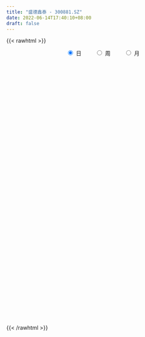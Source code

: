 ```yaml
---
title: "盛德鑫泰 - 300881.SZ"
date: 2022-06-14T17:40:10+08:00
draft: false
---
```

{{< rawhtml >}}
    <div style="text-align: center">
        <label style="padding: 1rem;"><input style="margin-right: .5rem" type="radio" name="period" value="D" checked onclick="period_change(this)">日</label>
        <label style="padding: 1rem;"><input style="margin-right: .5rem" type="radio" name="period" value="W" onclick="period_change(this)">周</label>
        <label style="padding: 1rem;"><input style="margin-right: .5rem" type="radio" name="period" value="M" onclick="period_change(this)">月</label>
    </div>
    <div id="chart" style="height: 700px;"></div> 
    <script type="text/javascript">
        const D_v = [183459.56,133096.41,106943.69,97411.88,115498.33,85787.49,69026.82,60356.19,66077.04,68527.99,84594.08,102949.31,173974.7,141675.83,115065.7,79805.15,62790.23,87959.37,75401.09,59079.61,36997.6,38842.06,52681.86,69478.04,61838.26,84923.35,63080.54,45906.64,35133.87,72165.59,122716.57,109537.2,88916.91,107727.87,76338.31,64384.08,55459.93,49648.51,40727.27,35324.47,34009.37,76171.09,47866.12,44466.17,49767.18,38852.76,42556.01,22459.6,46648.8,39193.55,27491.55,25405.5,21601.06,37850.22,34809.07,37225.3,18696.75,48667.2,26573.89,19067.3,22034.0,19276.0,15183.75,10962.0,20067.17,17413.12,126953.56,89958.3,62262.96,47400.67,52999.32,51194.07,37090.98,33296.37,42504.41,26231.34,25945.98,32380.3,26600.32,20083.32,20736.92,21111.37,26102.72,25650.58,31663.68,45332.68,36478.99,35293.75,24358.53,27278.82,30753.61,44751.41,31254.9,30036.54,41979.24,30599.55,19690.18,18751.0,25635.89,26471.65,19126.77,21857.0,29146.54,31425.86,20425.24,23805.48,22587.0,20332.0,13282.0,14611.0,19881.08,15084.0,23952.18,27911.14,53141.19,40249.26,29738.84,36920.56,32844.04,59978.29,106129.41,80592.72,50213.88,56031.27,39094.66,45753.58,59898.98,86963.94,57770.35,48849.21,60071.3,109966.11,81691.83,162269.13,105213.1,93095.15,67626.56,56825.43,60426.55,41476.54,70540.75,47169.89,39499.73,96292.19,156854.62,97250.22,101921.29,77820.9,62102.69,45600.95,57690.02,48558.29,54357.34,59674.96,76689.04,76168.47,62943.3,68033.24,47720.17,34073.89,30603.05,56785.11,53702.08,46525.42,42369.88,39375.08,33239.4,21358.03,24928.36,34140.74,29299.15,24400.58,24046.37,23606.82,19805.26,30126.0,24139.54,60371.35,39256.24,39011.35,28661.31,41489.02,29791.63,18819.98,25418.5,42028.57,30528.39,39425.96,42203.43,23115.6,15468.08,15050.53,27065.76,22480.06,23480.05,16537.92,33618.14,29879.25,19137.24,15458.51,20050.61,15641.08,9862.36,12572.81,19641.46,18027.81,26114.6,26109.85,22308.17,19818.73,39631.54,30504.45,19914.45,18006.0,14357.94,30536.85,39575.91,24581.61,29964.99,25764.71,13947.7,29925.65,18114.84,13593.0,11273.0,13069.47,12187.73,11450.33,9316.74,21000.64,23193.45,29299.07,21869.35,23704.93,19635.59,16782.16,22368.22,24713.86,34431.91,21306.91,31332.2,22330.73,19456.65,22807.18,92861.39,76868.03,61887.39,50835.8,58903.26,52120.68,75772.09,51794.35,36744.97,37594.65,21886.64,57695.49,36163.53,26650.57,28203.25,35774.23,21117.24,10588.0,12705.0,7378.4,7531.91,6618.0,8392.0,6168.51,8705.52,6552.96,8710.55,7668.91,8977.64,9678.67,14715.64,8034.45,6894.81,12416.73,7756.55,6892.02,6820.57,10143.1,8454.32,5715.07,7259.56,9412.77,10119.95,8818.12,21582.08,15996.53,13385.02,18245.54,12273.45,16312.31,17514.19,12070.96,27952.9,19738.58,12070.15,16531.44,13081.39,11363.0,16492.61,47700.36,29488.51,25378.4,22377.77,18435.27,12620.26,10295.39,8413.36,13258.09,11923.36,53803.12,70384.91,62547.58,34860.45,25707.48,22645.95,21857.27,20565.6,20976.36,15639.48,13203.73,13776.12,17460.22,14680.0,18987.0,28446.7,16192.91,16245.8,16224.99,13886.15,18571.88,19719.82,16511.65,18287.58,36995.8,16700.0,7213.0,11687.02,6458.43,9151.0,7797.35,9114.0,15942.82,11744.0,6409.46,7054.43,4638.0,4887.26,5567.06,6515.06,7596.54,5902.0,6544.54,5419.0,11797.64,9810.2,7446.39,5777.0,9863.08,20837.54,16535.27,19136.42,104547.22,73203.9,51464.2,34534.72,32941.06,24372.21,20928.88,21734.01,17811.46,15911.9,11746.82,11542.0,14467.8,12855.57,13831.96,10121.82,6978.0,8372.39,13764.91,51008.48,68527.26,61548.48,42381.16,29570.94,39381.91,38046.26,74470.51,47487.16,57763.78,39416.05,30460.0,33537.86,28816.98,34664.1,25573.22,19428.0,16762.04,14853.28,11112.44,9689.97,14242.69,27912.92,18349.82,13844.0,13646.44,10585.44,9377.48,8826.23,27823.82,34225.2,27371.93,10974.89,14801.73,10847.54,10795.07,9640.93,11063.76,21044.76,16415.26,38979.85,58822.24,42337.94,34347.05,25933.4,20805.71]
const D_histogram = [0.0,-1.5794871795,-2.8117408138,-3.7445008884,-4.0823921048,-4.3822597859,-4.5706843021,-4.5636642176,-4.1784117287,-3.5348537908,-2.7927271471,-1.6390900568,-0.1923684998,0.4430390995,0.9753156395,1.0031164705,1.1187729012,1.2585465266,1.1001067927,0.7918216645,0.628610617,0.5640904313,0.7473192163,1.148552299,1.332837846,1.5937228738,1.6268489928,1.5621917507,1.4041658488,1.4881776642,1.8967021242,1.9576669548,2.0005377542,2.274149466,2.1042433021,1.9680606315,1.4906314684,1.0066551916,0.792455195,0.6048822565,0.453940056,0.568960667,0.463640169,0.3784790471,0.1040622107,-0.0610390622,-0.4021855811,-0.5885375407,-0.4427569958,-0.3998454121,-0.3365944219,-0.3639755491,-0.3591061712,-0.2345422076,-0.2221934416,-0.3537102198,-0.3839037582,-0.2951634023,-0.2902955111,-0.2208044718,-0.1286265349,-0.0784601518,-0.0736693673,-0.055920881,0.0176477163,0.0323235616,0.5382919999,0.6403171836,0.5857354353,0.5251428344,0.2649274472,0.1185439923,-0.0499202448,-0.1403163734,-0.353497329,-0.4989157048,-0.5662981882,-0.5244249092,-0.492929581,-0.4467684964,-0.379415055,-0.2606013652,-0.0921934763,0.0035926845,-0.0526385899,-0.031966928,-0.1702358332,-0.3813440212,-0.462797441,-0.5718946502,-0.522817299,-0.261746689,-0.0659632155,0.1011227783,0.2871810625,0.327303981,0.292253437,0.2067896893,0.1894632532,0.2561637242,0.2342422577,0.2799194661,0.3796118092,0.3207209645,0.2024418391,0.1828663053,0.098768512,-0.0407324507,-0.0945960733,-0.1096135923,-0.0079867922,0.1097488583,0.2209483608,0.322994638,0.4438507249,0.4746991923,0.3966557866,0.4392575718,0.3583227844,0.4452526578,0.6854318576,0.6571529636,0.5384519288,0.4369943885,0.2728097599,0.2457726809,0.2385456448,0.3329150485,0.3831490895,0.3256321179,0.3643105418,0.7858945371,1.5071861238,1.4580223145,1.1823912947,0.9048426436,0.733667617,0.5241475299,0.2595389479,0.0106958869,-0.1220714755,-0.3356672414,-0.4475637279,-0.0644437248,0.1367554083,0.0918176189,0.1602338987,-0.0539741846,-0.1978482274,-0.3566537521,-0.3759196225,-0.4117953172,-0.3678323006,-0.3391118401,-0.2466492979,-0.1178811527,-0.2204514586,-0.6184941417,-0.9126996235,-1.1134699916,-1.2368709132,-1.0835956185,-0.9596668232,-0.748674741,-0.6456296428,-0.5286582271,-0.5093550668,-0.4573074913,-0.3845079444,-0.252501764,-0.21162223,-0.226967049,-0.1849712393,-0.1809292973,-0.1564414272,-0.0575242678,0.0421461318,0.1912127154,0.3215082596,0.4292845068,0.4186768339,0.4560001505,0.3933726653,0.3323875481,0.316352679,0.3509474795,0.3227651433,0.3217092253,0.1410575053,-0.0192065531,-0.0969819805,-0.1219478574,-0.0771273195,-0.0424320946,0.0090835996,-0.0062458697,0.0630660368,0.0852876607,0.0523840134,0.0599246973,0.0099584424,-0.0581391919,-0.0675285516,-0.0650016509,-0.0224431727,-0.0495091231,0.0191635204,0.0484731533,0.090392649,0.0612310535,0.1299433852,0.1265531596,0.0880705551,0.0313238483,0.0145343434,0.0549069007,0.0599429141,0.0405155182,-0.0813873715,-0.2590295364,-0.3219446388,-0.2170217147,-0.138265738,-0.1135474418,-0.0554509929,-0.046999616,-0.03809189,0.0090123265,0.0462968861,0.1142954118,0.1836798729,0.2837004817,0.3357684206,0.2904681197,0.2943420019,0.257963939,0.26085527,0.2920810226,0.3572707468,0.3661264719,0.356881552,0.2683160036,0.1761846861,0.1341097768,0.2886824467,0.2941821376,0.1880562005,0.1696243777,0.1792955498,0.1948165021,0.2823075767,0.1984417996,0.1540685282,-0.0141863254,-0.1618904945,-0.1564994508,-0.192923361,-0.2704377306,-0.2701096114,-0.4373729515,-0.617589503,-0.6750928077,-0.7602569404,-0.737222089,-0.6478119872,-0.5448985839,-0.4836232473,-0.3905671195,-0.288599325,-0.2214713063,-0.12941659,-0.049881532,-0.0039472279,0.0012970496,-0.051149095,-0.089025338,-0.0830339984,-0.1358259786,-0.2204706573,-0.2461117891,-0.2277601387,-0.2333317081,-0.1630911012,-0.1028883162,-0.0646620025,0.0198365099,0.1090793012,0.1657363675,0.2866899051,0.3420318377,0.3997940833,0.3938691731,0.3927498147,0.3855097092,0.3994611872,0.3784664322,0.3900510479,0.38865066,0.3508575253,0.3246208103,0.2679723325,0.2182337303,0.2196084497,0.2773363007,0.24483517,0.13714252,0.0974205153,0.0230275431,-0.0296822501,-0.0793723699,-0.1135350702,-0.1186850809,-0.1153208467,0.0045091671,0.1655186452,0.287361436,0.2895447748,0.2293552113,0.1575928994,0.0226292984,-0.0785538375,-0.1556335116,-0.1883213498,-0.1942333555,-0.1730375243,-0.1151461068,-0.1187135387,-0.0824870542,-0.0874854017,-0.0565962995,-0.0200201417,0.019525153,0.0154179022,-0.0720292941,-0.046143545,-0.0985316848,-0.0968158029,-0.1701860602,-0.2755357734,-0.3252177286,-0.4075001712,-0.4028655488,-0.424764346,-0.3973600178,-0.3051228236,-0.1687313149,-0.0771622263,-0.0234167102,-0.0203930461,-0.0071532236,0.0022394897,0.0412704323,0.0673817872,0.1094000834,0.1474493492,0.1455805162,0.1580249038,0.0986559349,0.0935277803,0.0809708935,0.0878440606,0.1299476274,0.1699316051,0.1582404829,0.1648285695,0.4048763207,0.3744179366,0.3200209491,0.2125367679,0.0182163956,-0.1929445473,-0.2844508138,-0.2961527932,-0.2527175024,-0.191102257,-0.1406700563,-0.1123338279,-0.0907800309,-0.0558931878,-0.0602996015,-0.0947094307,-0.0852783568,-0.0710048624,-0.0995931796,0.0489811842,0.1826348544,0.2956848551,0.3075340719,0.2884538717,0.3147863236,0.3202596225,0.3397217246,0.2710688883,0.3135416095,0.2472259867,0.1035114778,0.0628105953,-0.1595836047,-0.4429943564,-0.5688167552,-0.6919963528,-0.6708297454,-0.5868501371,-0.5240012539,-0.4241665529,-0.307969303,-0.1843529454,-0.0946934395,-0.0122945818,0.0427548573,0.0757644512,0.10582033,0.1271026995,0.1765803686,0.2700902672,0.2101826048,0.1824979952,0.1715782575,0.1707096091,0.1592046505,0.1419114846,0.1419951264,0.1807219664,0.2214441118,0.3060879791,0.3652630751,0.3011556586,0.2913630546,0.2861070666,0.2424746685]
const D_fast = [0.0,-1.9743589744,-3.9095478121,-5.7784331088,-7.1369223514,-8.532354979,-9.8634505708,-10.9973465407,-11.6566969839,-11.8968524937,-11.8529076367,-11.1090430607,-9.7104136286,-8.9642462544,-8.1881408045,-7.909560856,-7.5142111999,-7.0598009429,-6.9432139786,-7.0535436906,-7.0596020839,-6.9830996617,-6.6130410727,-5.9246699153,-5.4071749068,-4.7478591605,-4.3080207934,-3.9821300978,-3.7891145375,-3.333058306,-2.4503583149,-1.8999767457,-1.3569715077,-0.5148224294,-0.1586677678,0.1971647195,0.0923934235,-0.1399190554,-0.1560052533,-0.1923576277,-0.2298148141,0.0274459636,0.0380355078,0.0474941478,-0.200907136,-0.3812681744,-0.8229610886,-1.1564474335,-1.1213561374,-1.1784059068,-1.199303522,-1.3176785366,-1.4025857014,-1.3366572898,-1.3798568842,-1.5998012173,-1.7259706952,-1.7110211899,-1.7787271765,-1.7644372551,-1.704415952,-1.6738646068,-1.6874911642,-1.6837228981,-1.6057423718,-1.5829856361,-0.9424441977,-0.6803397181,-0.5884876077,-0.5177945,-0.7117780253,-0.8285254822,-1.0094697805,-1.1349450025,-1.4365002903,-1.7066475923,-1.9156046227,-2.0048375711,-2.0965746381,-2.1621056776,-2.189606,-2.1359426514,-1.9905831316,-1.8938987997,-1.9632897215,-1.9506097916,-2.1314376552,-2.4378818485,-2.6350346285,-2.8871055002,-2.9687324738,-2.773098536,-2.5938058664,-2.401439178,-2.1435856282,-2.0216367144,-1.9836238992,-2.0173902246,-1.9873508474,-1.8566094453,-1.8199703474,-1.7043132725,-1.509717977,-1.4884285806,-1.5560972463,-1.5299562037,-1.589361869,-1.7390459444,-1.8165585853,-1.8589795024,-1.7593494004,-1.6141765352,-1.4477399425,-1.2649450059,-1.0331262377,-0.8836029723,-0.8624824313,-0.7100662532,-0.7014203444,-0.5031773065,-0.0916401423,0.0443692045,0.0602811519,0.0680722087,-0.0279099799,0.0064961114,0.0589054865,0.2365036523,0.3825249657,0.4064160236,0.5361720829,1.1542297125,2.2523178301,2.5676595994,2.5876264033,2.5362884131,2.5485302907,2.4700470862,2.2703232411,2.0241541518,1.8608689206,1.5633563443,1.3395689259,1.7065779978,1.9419659829,1.9199825983,2.0284573527,1.8007557233,1.6074196236,1.3594506609,1.2462048849,1.1073803609,1.0593853023,1.0033278028,1.0341280206,1.1334258775,0.975742707,0.4230764885,-0.0993038991,-0.5784417652,-1.0110604151,-1.128684025,-1.2446719356,-1.2208485386,-1.2792108511,-1.2944039922,-1.4024395986,-1.4647188959,-1.4880463351,-1.4191655957,-1.4311916192,-1.5032782004,-1.5075252005,-1.5487155829,-1.5633380696,-1.4788019772,-1.3685950446,-1.1717252822,-0.961052673,-0.7459552992,-0.6518937636,-0.5005704094,-0.4648547283,-0.4427429585,-0.3796896578,-0.2573579874,-0.2048490378,-0.1254776495,-0.2708649931,-0.4359306898,-0.5379516123,-0.5934044535,-0.5678657456,-0.5437785443,-0.4899919501,-0.5068828869,-0.4218044712,-0.3782609321,-0.398068576,-0.3755467178,-0.4230233621,-0.5056557943,-0.531927292,-0.545650804,-0.508703119,-0.5481463502,-0.4746828265,-0.4332549054,-0.3687372474,-0.3825910796,-0.2813929016,-0.2531448373,-0.269609803,-0.3185255477,-0.3316814667,-0.2775821843,-0.2575604424,-0.2668589587,-0.4091086912,-0.6515082402,-0.7949095024,-0.7442420069,-0.7000524648,-0.703721029,-0.6594873283,-0.6627858554,-0.6634011019,-0.6140438038,-0.5651850226,-0.468612644,-0.3533082146,-0.1823624855,-0.0463524414,-0.0190357124,0.0584236703,0.0865365921,0.1546417406,0.2588877488,0.4133951598,0.5137825028,0.5937579709,0.5722714235,0.5241862775,0.5156388124,0.742382094,0.8214273192,0.7623154323,0.7862897039,0.8407847634,0.9050098412,1.06307781,1.0288224828,1.0229663435,0.8511649085,0.6629881158,0.6292542968,0.5445995463,0.3994757441,0.3322764604,0.0556698825,-0.2789440448,-0.5052205514,-0.7804489192,-0.9417195901,-1.014262485,-1.0475737277,-1.1072042029,-1.111789855,-1.0819718918,-1.0702116996,-1.0105111308,-0.9434464558,-0.8984989587,-0.8929304188,-0.9581638371,-1.0182964146,-1.0330635746,-1.1198120495,-1.2595743925,-1.3467434716,-1.3853318559,-1.4492363523,-1.4197685206,-1.3852878147,-1.3632270017,-1.2737693618,-1.1572567452,-1.059165587,-0.8665395731,-0.7256896811,-0.5679789147,-0.4754365316,-0.3783684363,-0.2892311145,-0.1754143397,-0.1017924866,0.007304891,0.1030671681,0.1529884147,0.2079069023,0.2182515077,0.223071338,0.2793481698,0.406410096,0.4351177579,0.3617107379,0.3463438619,0.2777077755,0.2175774198,0.1480442075,0.0854977397,0.0506764588,0.0252104813,0.1461677869,0.3485569262,0.5422400761,0.6168096086,0.6139588479,0.5815947608,0.4522884844,0.3314668892,0.2154788372,0.1357106616,0.081240317,0.0591767671,0.0882816579,0.0550358413,0.0706405623,0.0437708643,0.0605108917,0.0920820141,0.136508597,0.1362558218,0.030801302,0.0451511647,-0.0318698962,-0.0543579651,-0.1702747374,-0.3445083939,-0.4754947813,-0.6596522667,-0.7557340315,-0.8838239152,-0.9557595915,-0.9398031032,-0.8455944231,-0.7733158912,-0.7254245526,-0.72749915,-0.7160476334,-0.7060950477,-0.656746497,-0.6137896953,-0.5444213783,-0.4695097752,-0.4349834791,-0.3830328655,-0.4177378507,-0.3994840602,-0.3917982237,-0.3629640415,-0.2883735678,-0.2059066888,-0.1780376902,-0.1302424613,0.2110243701,0.2741704702,0.2997787199,0.2454287307,0.0556624573,-0.2037346224,-0.3663535924,-0.4520937701,-0.4718378549,-0.4579981738,-0.4427334871,-0.4424807157,-0.4436219265,-0.4227083802,-0.4421896943,-0.5002768812,-0.5121653966,-0.5156431177,-0.5691297298,-0.40831007,-0.2289976862,-0.0420264717,0.046706263,0.0997395308,0.2047685636,0.2903067681,0.3946993013,0.3938136872,0.5146718107,0.5101626845,0.3923260451,0.3673278115,0.1050377103,-0.2891216306,-0.5571482181,-0.8533269038,-0.9998677328,-1.0626006588,-1.1307520891,-1.1369590263,-1.0977541022,-1.020225981,-0.954239835,-0.8749146227,-0.8091764693,-0.7572257625,-0.7007148012,-0.6476567569,-0.5540339956,-0.3930015302,-0.4003635414,-0.3824236522,-0.3504488256,-0.3086400717,-0.2803438677,-0.2621591623,-0.2265767389,-0.1426694073,-0.0465862341,0.114579628,0.2650704929,0.276251991,0.3393001507,0.4055709293,0.4225571983]
const D_slow = [0.0,-0.3948717949,-1.0978069983,-2.0339322204,-3.0545302466,-4.1500951931,-5.2927662686,-6.433682323,-7.4782852552,-8.3619987029,-9.0601804897,-9.4699530039,-9.5180451288,-9.4072853539,-9.1634564441,-8.9126773264,-8.6329841011,-8.3183474695,-8.0433207713,-7.8453653552,-7.6882127009,-7.5471900931,-7.360360289,-7.0732222143,-6.7400127528,-6.3415820343,-5.9348697861,-5.5443218485,-5.1932803863,-4.8212359702,-4.3470604392,-3.8576437005,-3.3575092619,-2.7889718954,-2.2629110699,-1.770895912,-1.3982380449,-1.146574247,-0.9484604483,-0.7972398841,-0.6837548701,-0.5415147034,-0.4256046612,-0.3309848994,-0.3049693467,-0.3202291122,-0.4207755075,-0.5679098927,-0.6785991417,-0.7785604947,-0.8627091002,-0.9537029874,-1.0434795302,-1.1021150821,-1.1576634425,-1.2460909975,-1.342066937,-1.4158577876,-1.4884316654,-1.5436327833,-1.5757894171,-1.595404455,-1.6138217968,-1.6278020171,-1.623390088,-1.6153091976,-1.4807361977,-1.3206569018,-1.1742230429,-1.0429373343,-0.9767054725,-0.9470694745,-0.9595495357,-0.994628629,-1.0830029613,-1.2077318875,-1.3493064345,-1.4804126618,-1.6036450571,-1.7153371812,-1.8101909449,-1.8753412862,-1.8983896553,-1.8974914842,-1.9106511316,-1.9186428636,-1.9612018219,-2.0565378272,-2.1722371875,-2.31521085,-2.4459151748,-2.511351847,-2.5278426509,-2.5025619563,-2.4307666907,-2.3489406954,-2.2758773362,-2.2241799139,-2.1768141006,-2.1127731695,-2.0542126051,-1.9842327386,-1.8893297863,-1.8091495451,-1.7585390853,-1.712822509,-1.688130381,-1.6983134937,-1.721962512,-1.7493659101,-1.7513626081,-1.7239253935,-1.6686883033,-1.5879396438,-1.4769769626,-1.3583021646,-1.2591382179,-1.149323825,-1.0597431288,-0.9484299644,-0.777072,-0.6127837591,-0.4781707769,-0.3689221798,-0.3007197398,-0.2392765696,-0.1796401583,-0.0964113962,-0.0006241238,0.0807839057,0.1718615411,0.3683351754,0.7451317063,1.1096372849,1.4052351086,1.6314457695,1.8148626737,1.9458995562,2.0107842932,2.0134582649,1.9829403961,1.8990235857,1.7871326537,1.7710217225,1.8052105746,1.8281649794,1.868223454,1.8547299079,1.805267851,1.716104413,1.6221245074,1.5191756781,1.4272176029,1.3424396429,1.2807773184,1.2513070303,1.1961941656,1.0415706302,0.8133957243,0.5350282264,0.2258104981,-0.0450884065,-0.2850051123,-0.4721737976,-0.6335812083,-0.7657457651,-0.8930845318,-1.0074114046,-1.1035383907,-1.1666638317,-1.2195693892,-1.2763111515,-1.3225539613,-1.3677862856,-1.4068966424,-1.4212777094,-1.4107411764,-1.3629379976,-1.2825609327,-1.175239806,-1.0705705975,-0.9565705599,-0.8582273935,-0.7751305065,-0.6960423368,-0.6083054669,-0.5276141811,-0.4471868747,-0.4119224984,-0.4167241367,-0.4409696318,-0.4714565962,-0.490738426,-0.5013464497,-0.4990755498,-0.5006370172,-0.484870508,-0.4635485928,-0.4504525895,-0.4354714151,-0.4329818045,-0.4475166025,-0.4643987404,-0.4806491531,-0.4862599463,-0.4986372271,-0.493846347,-0.4817280587,-0.4591298964,-0.443822133,-0.4113362867,-0.3796979969,-0.3576803581,-0.349849396,-0.3462158101,-0.332489085,-0.3175033565,-0.3073744769,-0.3277213198,-0.3924787039,-0.4729648636,-0.5272202922,-0.5617867267,-0.5901735872,-0.6040363354,-0.6157862394,-0.6253092119,-0.6230561303,-0.6114819087,-0.5829080558,-0.5369880876,-0.4660629671,-0.382120862,-0.3095038321,-0.2359183316,-0.1714273469,-0.1062135294,-0.0331932737,0.056124413,0.1476560309,0.2368764189,0.3039554198,0.3480015914,0.3815290356,0.4536996473,0.5272451817,0.5742592318,0.6166653262,0.6614892137,0.7101933392,0.7807702333,0.8303806832,0.8688978153,0.8653512339,0.8248786103,0.7857537476,0.7375229073,0.6699134747,0.6023860718,0.493042834,0.3386454582,0.1698722563,-0.0201919788,-0.204497501,-0.3664504978,-0.5026751438,-0.6235809556,-0.7212227355,-0.7933725668,-0.8487403933,-0.8810945408,-0.8935649238,-0.8945517308,-0.8942274684,-0.9070147422,-0.9292710767,-0.9500295762,-0.9839860709,-1.0391037352,-1.1006316825,-1.1575717172,-1.2159046442,-1.2566774195,-1.2823994985,-1.2985649992,-1.2936058717,-1.2663360464,-1.2249019545,-1.1532294782,-1.0677215188,-0.967772998,-0.8693057047,-0.771118251,-0.6747408237,-0.5748755269,-0.4802589189,-0.3827461569,-0.2855834919,-0.1978691106,-0.116713908,-0.0497208249,0.0048376077,0.0597397201,0.1290737953,0.1902825878,0.2245682178,0.2489233467,0.2546802324,0.2472596699,0.2274165774,0.1990328099,0.1693615397,0.140531328,0.1416586198,0.1830382811,0.2548786401,0.3272648338,0.3846036366,0.4240018614,0.429659186,0.4100207267,0.3711123488,0.3240320113,0.2754736725,0.2322142914,0.2034277647,0.17374938,0.1531276165,0.131256266,0.1171071912,0.1121021557,0.116983444,0.1208379196,0.102830596,0.0912947098,0.0666617886,0.0424578379,-0.0000886772,-0.0689726205,-0.1502770527,-0.2521520955,-0.3528684827,-0.4590595692,-0.5583995737,-0.6346802796,-0.6768631083,-0.6961536649,-0.7020078424,-0.7071061039,-0.7088944098,-0.7083345374,-0.6980169293,-0.6811714825,-0.6538214617,-0.6169591244,-0.5805639953,-0.5410577694,-0.5163937856,-0.4930118406,-0.4727691172,-0.450808102,-0.4183211952,-0.3758382939,-0.3362781732,-0.2950710308,-0.1938519506,-0.1002474665,-0.0202422292,0.0328919628,0.0374460617,-0.0107900751,-0.0819027786,-0.1559409769,-0.2191203525,-0.2668959167,-0.3020634308,-0.3301468878,-0.3528418955,-0.3668151925,-0.3818900928,-0.4055674505,-0.4268870397,-0.4446382553,-0.4695365502,-0.4572912542,-0.4116325406,-0.3377113268,-0.2608278088,-0.1887143409,-0.11001776,-0.0299528544,0.0549775768,0.1227447988,0.2011302012,0.2629366979,0.2888145673,0.3045172162,0.264621315,0.1538727259,0.0116685371,-0.1613305511,-0.3290379874,-0.4757505217,-0.6067508352,-0.7127924734,-0.7897847992,-0.8358730355,-0.8595463954,-0.8626200409,-0.8519313266,-0.8329902137,-0.8065351312,-0.7747594564,-0.7306143642,-0.6630917974,-0.6105461462,-0.5649216474,-0.522027083,-0.4793496808,-0.4395485182,-0.404070647,-0.3685718654,-0.3233913738,-0.2680303458,-0.1915083511,-0.1001925823,-0.0249036676,0.047937096,0.1194638627,0.1800825298]
const D_data = [['2020-09-01', 56.1, 78.0, 56.03, 94.96],['2020-09-02', 67.0, 53.25, 52.6, 72.5],['2020-09-03', 48.18, 48.1, 43.33, 56.5],['2020-09-04', 44.6, 43.12, 42.94, 46.8],['2020-09-07', 43.68, 43.62, 41.71, 50.33],['2020-09-08', 41.28, 38.45, 38.44, 41.5],['2020-09-09', 37.38, 34.25, 34.25, 37.68],['2020-09-10', 35.2, 31.7, 31.28, 35.96],['2020-09-11', 30.99, 33.0, 30.3, 34.4],['2020-09-14', 32.58, 34.8, 32.2, 34.85],['2020-09-15', 34.4, 36.01, 33.6, 38.1],['2020-09-16', 36.07, 43.21, 34.5, 43.21],['2020-09-17', 47.07, 51.85, 44.0, 51.85],['2020-09-18', 51.0, 46.08, 45.7, 54.22],['2020-09-21', 43.39, 47.2, 42.51, 48.26],['2020-09-22', 44.0, 41.9, 41.01, 45.5],['2020-09-23', 41.89, 42.99, 41.89, 44.18],['2020-09-24', 42.01, 43.73, 41.34, 46.99],['2020-09-25', 43.08, 39.72, 38.21, 46.43],['2020-09-28', 38.52, 36.2, 36.05, 39.69],['2020-09-29', 36.96, 36.2, 35.92, 37.2],['2020-09-30', 36.51, 36.21, 35.81, 37.8],['2020-10-09', 37.07, 39.1, 36.61, 39.48],['2020-10-12', 39.23, 43.15, 39.23, 44.5],['2020-10-13', 42.78, 42.03, 41.01, 42.85],['2020-10-14', 41.81, 44.44, 41.75, 46.0],['2020-10-15', 43.6, 42.8, 41.08, 44.45],['2020-10-16', 42.51, 41.95, 40.92, 43.43],['2020-10-19', 41.9, 40.6, 40.08, 42.57],['2020-10-20', 40.06, 43.88, 40.01, 45.29],['2020-10-21', 44.99, 49.99, 43.7, 51.5],['2020-10-22', 47.0, 47.87, 46.78, 51.6],['2020-10-23', 48.41, 49.0, 46.1, 50.5],['2020-10-26', 48.2, 54.03, 48.2, 54.09],['2020-10-27', 52.7, 50.15, 49.1, 53.68],['2020-10-28', 49.69, 51.09, 47.51, 51.13],['2020-10-29', 49.3, 46.31, 46.18, 50.0],['2020-10-30', 45.88, 44.44, 44.13, 47.68],['2020-11-02', 44.24, 46.5, 44.24, 46.8],['2020-11-03', 46.51, 46.18, 45.7, 47.3],['2020-11-04', 46.72, 46.04, 45.15, 48.0],['2020-11-05', 46.6, 49.6, 46.6, 49.94],['2020-11-06', 49.0, 47.21, 46.35, 49.84],['2020-11-09', 47.61, 47.23, 45.08, 49.15],['2020-11-10', 47.56, 44.03, 43.74, 47.6],['2020-11-11', 43.54, 44.18, 43.04, 45.8],['2020-11-12', 43.5, 40.36, 40.18, 43.93],['2020-11-13', 40.02, 40.4, 39.5, 41.49],['2020-11-16', 40.71, 43.95, 40.18, 44.2],['2020-11-17', 43.67, 42.73, 41.84, 44.5],['2020-11-18', 42.7, 42.86, 42.1, 43.8],['2020-11-19', 42.36, 41.41, 41.12, 42.4],['2020-11-20', 41.41, 41.32, 40.62, 42.31],['2020-11-23', 41.91, 42.78, 41.79, 44.09],['2020-11-24', 41.9, 41.4, 40.91, 43.38],['2020-11-25', 41.07, 38.87, 38.86, 41.5],['2020-11-26', 38.87, 39.22, 38.5, 39.37],['2020-11-27', 38.91, 40.4, 38.9, 42.27],['2020-11-30', 40.02, 39.16, 39.1, 40.58],['2020-12-01', 39.1, 39.75, 38.66, 39.94],['2020-12-02', 39.83, 40.11, 39.8, 40.79],['2020-12-03', 39.34, 39.66, 39.34, 40.45],['2020-12-04', 40.18, 38.95, 38.86, 40.44],['2020-12-07', 38.95, 38.89, 38.8, 39.91],['2020-12-08', 38.85, 39.59, 37.77, 39.65],['2020-12-09', 39.21, 38.88, 38.64, 39.95],['2020-12-10', 38.88, 46.46, 38.7, 46.66],['2020-12-11', 44.19, 43.32, 42.38, 45.49],['2020-12-14', 43.0, 41.8, 40.72, 43.19],['2020-12-15', 41.28, 41.7, 40.25, 41.79],['2020-12-16', 41.31, 38.5, 38.36, 41.47],['2020-12-17', 37.45, 38.84, 36.0, 39.35],['2020-12-18', 38.25, 37.6, 37.6, 40.01],['2020-12-21', 37.61, 37.66, 37.36, 38.5],['2020-12-22', 36.99, 34.95, 34.95, 37.36],['2020-12-23', 34.61, 34.32, 33.97, 35.46],['2020-12-24', 34.01, 34.11, 33.84, 35.5],['2020-12-25', 33.86, 34.77, 33.31, 35.98],['2020-12-28', 34.5, 34.21, 33.42, 34.97],['2020-12-29', 33.71, 33.99, 33.6, 34.65],['2020-12-30', 33.6, 33.98, 33.51, 35.15],['2020-12-31', 33.75, 34.61, 33.53, 34.68],['2021-01-04', 34.6, 35.6, 34.52, 36.03],['2021-01-05', 35.45, 35.1, 35.01, 36.43],['2021-01-06', 34.96, 33.01, 32.89, 35.1],['2021-01-07', 32.9, 33.57, 31.76, 35.5],['2021-01-08', 32.34, 30.9, 30.0, 33.19],['2021-01-11', 30.88, 28.53, 28.16, 31.34],['2021-01-12', 28.31, 28.72, 28.29, 29.88],['2021-01-13', 28.76, 27.12, 27.02, 29.19],['2021-01-14', 26.78, 28.16, 26.6, 28.6],['2021-01-15', 28.18, 30.99, 28.15, 32.15],['2021-01-18', 31.0, 30.92, 30.37, 32.14],['2021-01-19', 31.7, 31.2, 30.33, 32.32],['2021-01-20', 31.08, 32.2, 31.08, 34.9],['2021-01-21', 31.49, 30.89, 30.73, 32.0],['2021-01-22', 31.07, 29.88, 29.82, 31.37],['2021-01-25', 29.36, 28.8, 28.61, 29.96],['2021-01-26', 28.9, 29.22, 28.76, 30.97],['2021-01-27', 28.93, 30.28, 28.81, 30.65],['2021-01-28', 29.69, 29.19, 29.0, 31.17],['2021-01-29', 29.2, 30.02, 29.2, 30.46],['2021-02-01', 30.26, 31.08, 29.49, 31.28],['2021-02-02', 30.75, 29.22, 29.01, 31.3],['2021-02-03', 29.08, 27.95, 27.72, 29.27],['2021-02-04', 28.04, 28.72, 27.15, 29.05],['2021-02-05', 28.47, 27.5, 27.34, 29.73],['2021-02-08', 27.3, 25.98, 25.76, 27.45],['2021-02-09', 25.98, 26.23, 25.91, 27.09],['2021-02-10', 26.78, 26.2, 26.19, 27.0],['2021-02-18', 26.97, 27.6, 26.62, 27.88],['2021-02-19', 27.45, 28.19, 27.3, 28.19],['2021-02-22', 28.4, 28.62, 28.12, 30.07],['2021-02-23', 29.2, 29.07, 27.71, 29.9],['2021-02-24', 29.58, 30.0, 29.58, 32.91],['2021-02-25', 29.4, 29.45, 29.25, 30.73],['2021-02-26', 28.8, 28.12, 28.06, 29.71],['2021-03-01', 28.54, 29.7, 28.02, 30.0],['2021-03-02', 29.9, 28.21, 27.98, 29.92],['2021-03-03', 28.29, 30.51, 28.29, 30.98],['2021-03-04', 30.06, 33.65, 29.85, 36.23],['2021-03-05', 31.5, 31.3, 30.7, 32.1],['2021-03-08', 31.2, 30.17, 30.11, 31.99],['2021-03-09', 29.73, 30.12, 28.03, 31.79],['2021-03-10', 29.53, 28.85, 28.39, 29.72],['2021-03-11', 28.87, 30.22, 28.01, 30.88],['2021-03-12', 31.5, 30.54, 30.54, 32.7],['2021-03-15', 30.25, 32.26, 30.25, 35.3],['2021-03-16', 31.17, 32.38, 31.17, 32.7],['2021-03-17', 31.66, 31.3, 30.2, 31.81],['2021-03-18', 32.0, 32.75, 31.14, 32.88],['2021-03-19', 32.49, 39.3, 31.9, 39.3],['2021-03-22', 44.0, 47.16, 43.96, 47.16],['2021-03-23', 48.02, 40.65, 40.01, 48.99],['2021-03-24', 38.3, 38.17, 37.29, 39.7],['2021-03-25', 39.59, 37.7, 37.4, 41.2],['2021-03-26', 36.15, 38.72, 36.12, 39.2],['2021-03-29', 38.0, 37.98, 37.2, 38.99],['2021-03-30', 37.67, 36.6, 35.0, 37.85],['2021-03-31', 36.33, 35.8, 35.55, 36.9],['2021-04-01', 35.98, 36.46, 34.18, 36.95],['2021-04-02', 35.8, 34.6, 34.55, 35.88],['2021-04-06', 34.62, 34.94, 34.62, 36.25],['2021-04-07', 34.77, 41.93, 34.43, 41.93],['2021-04-08', 42.17, 41.52, 40.8, 48.82],['2021-04-09', 42.21, 39.21, 38.5, 43.37],['2021-04-12', 38.99, 41.06, 38.0, 42.6],['2021-04-13', 39.97, 37.43, 36.6, 40.0],['2021-04-14', 36.02, 37.5, 35.9, 38.82],['2021-04-15', 36.6, 36.52, 35.5, 37.5],['2021-04-16', 36.8, 37.73, 36.3, 38.29],['2021-04-19', 37.52, 37.28, 37.0, 38.04],['2021-04-20', 36.81, 38.2, 36.81, 38.9],['2021-04-21', 37.56, 38.12, 37.5, 39.79],['2021-04-22', 37.86, 39.2, 37.8, 41.49],['2021-04-23', 38.5, 40.29, 37.1, 40.5],['2021-04-26', 40.35, 37.5, 37.49, 40.7],['2021-04-27', 35.87, 32.26, 32.0, 35.87],['2021-04-28', 32.23, 31.2, 30.61, 32.51],['2021-04-29', 31.02, 30.31, 30.28, 31.21],['2021-04-30', 30.14, 29.51, 28.96, 30.66],['2021-05-06', 29.96, 32.14, 29.96, 32.8],['2021-05-07', 32.94, 31.68, 31.5, 33.52],['2021-05-10', 33.0, 32.94, 32.01, 33.48],['2021-05-11', 32.3, 31.8, 31.0, 32.3],['2021-05-12', 31.72, 32.0, 31.3, 33.3],['2021-05-13', 31.98, 30.61, 30.52, 31.98],['2021-05-14', 30.92, 30.69, 30.32, 31.22],['2021-05-17', 30.49, 30.8, 29.8, 31.04],['2021-05-18', 30.5, 31.68, 30.5, 31.88],['2021-05-19', 31.2, 30.65, 30.5, 31.4],['2021-05-20', 29.99, 29.66, 29.38, 30.5],['2021-05-21', 29.67, 30.1, 29.67, 30.88],['2021-05-24', 29.46, 29.41, 29.21, 30.2],['2021-05-25', 29.69, 29.41, 28.81, 29.69],['2021-05-26', 29.21, 30.39, 29.21, 31.01],['2021-05-27', 30.4, 30.73, 30.21, 30.91],['2021-05-28', 31.9, 31.92, 31.88, 35.98],['2021-05-31', 31.32, 32.46, 31.19, 33.0],['2021-06-01', 32.05, 32.95, 31.51, 33.47],['2021-06-02', 32.88, 31.91, 31.85, 33.18],['2021-06-03', 31.73, 32.79, 31.73, 33.58],['2021-06-04', 32.4, 31.68, 31.52, 32.5],['2021-06-07', 31.37, 31.54, 31.37, 32.48],['2021-06-08', 31.55, 32.05, 31.17, 32.52],['2021-06-09', 32.1, 32.91, 31.68, 33.65],['2021-06-10', 32.26, 32.33, 32.21, 33.25],['2021-06-11', 32.34, 32.78, 32.13, 33.65],['2021-06-15', 32.89, 30.16, 29.88, 32.89],['2021-06-16', 29.99, 29.48, 29.41, 30.45],['2021-06-17', 29.3, 29.76, 29.29, 30.04],['2021-06-18', 29.53, 29.99, 29.38, 30.29],['2021-06-21', 30.55, 30.77, 30.55, 32.19],['2021-06-22', 30.45, 30.74, 30.45, 31.18],['2021-06-23', 30.56, 31.1, 30.15, 31.34],['2021-06-24', 31.08, 30.29, 30.26, 31.18],['2021-06-25', 30.24, 31.45, 30.11, 31.6],['2021-06-28', 32.4, 31.1, 31.01, 32.5],['2021-06-29', 30.24, 30.37, 30.23, 30.95],['2021-06-30', 30.42, 30.79, 30.42, 31.26],['2021-07-01', 31.0, 29.92, 29.88, 31.3],['2021-07-02', 29.78, 29.29, 29.02, 30.1],['2021-07-05', 29.41, 29.7, 29.37, 29.95],['2021-07-06', 29.86, 29.71, 29.22, 30.1],['2021-07-07', 29.26, 30.23, 29.26, 30.6],['2021-07-08', 30.07, 29.3, 29.28, 30.3],['2021-07-09', 29.38, 30.53, 29.11, 30.8],['2021-07-12', 30.98, 30.26, 30.18, 31.51],['2021-07-13', 30.12, 30.6, 29.82, 31.2],['2021-07-14', 30.75, 29.74, 29.69, 30.99],['2021-07-15', 29.55, 31.09, 29.21, 31.23],['2021-07-16', 30.55, 30.41, 30.25, 31.68],['2021-07-19', 30.25, 29.89, 29.85, 30.79],['2021-07-20', 29.48, 29.4, 29.07, 29.74],['2021-07-21', 29.32, 29.67, 29.32, 30.09],['2021-07-22', 29.79, 30.43, 29.6, 30.92],['2021-07-23', 30.32, 30.11, 30.11, 31.78],['2021-07-26', 30.44, 29.76, 29.66, 30.8],['2021-07-27', 29.56, 28.03, 27.9, 30.3],['2021-07-28', 27.28, 26.33, 25.66, 27.68],['2021-07-29', 26.28, 26.82, 26.28, 27.16],['2021-07-30', 26.77, 28.75, 26.59, 28.82],['2021-08-02', 28.02, 28.7, 27.94, 28.75],['2021-08-03', 28.51, 28.12, 28.12, 29.04],['2021-08-04', 28.02, 28.61, 28.02, 28.77],['2021-08-05', 28.47, 28.04, 27.71, 28.7],['2021-08-06', 27.87, 27.97, 27.69, 28.61],['2021-08-09', 27.5, 28.5, 27.4, 28.5],['2021-08-10', 28.5, 28.54, 28.32, 28.75],['2021-08-11', 28.53, 29.19, 28.4, 29.4],['2021-08-12', 29.0, 29.62, 28.82, 29.91],['2021-08-13', 29.29, 30.58, 29.01, 30.96],['2021-08-16', 30.2, 30.58, 29.77, 30.81],['2021-08-17', 30.5, 29.58, 29.45, 31.34],['2021-08-18', 29.89, 30.28, 29.89, 30.81],['2021-08-19', 30.14, 29.88, 29.52, 30.24],['2021-08-20', 29.9, 30.47, 29.4, 30.64],['2021-08-23', 30.4, 31.13, 30.36, 31.6],['2021-08-24', 31.0, 32.08, 31.0, 32.5],['2021-08-25', 32.1, 31.88, 31.06, 32.48],['2021-08-26', 31.3, 31.97, 31.3, 33.04],['2021-08-27', 31.3, 31.0, 30.5, 32.5],['2021-08-30', 30.71, 30.69, 30.2, 31.6],['2021-08-31', 30.69, 31.13, 29.6, 31.58],['2021-09-01', 30.45, 34.13, 30.45, 37.36],['2021-09-02', 32.33, 33.0, 31.76, 33.35],['2021-09-03', 33.88, 31.6, 30.9, 34.65],['2021-09-06', 31.01, 32.59, 31.01, 33.5],['2021-09-07', 32.34, 33.15, 32.1, 33.7],['2021-09-08', 32.89, 33.54, 32.0, 34.0],['2021-09-09', 33.8, 35.02, 33.0, 36.09],['2021-09-10', 34.15, 33.19, 33.12, 34.64],['2021-09-13', 32.9, 33.6, 32.66, 34.1],['2021-09-14', 33.31, 31.65, 31.5, 33.31],['2021-09-15', 31.33, 31.1, 30.8, 31.98],['2021-09-16', 32.2, 32.62, 32.2, 36.0],['2021-09-17', 31.99, 31.98, 31.3, 32.5],['2021-09-22', 31.29, 31.07, 30.48, 31.58],['2021-09-23', 31.21, 31.71, 30.7, 32.1],['2021-09-24', 31.2, 28.95, 28.95, 31.3],['2021-09-27', 28.72, 27.48, 27.0, 28.72],['2021-09-28', 27.12, 27.89, 27.12, 28.07],['2021-09-29', 27.85, 26.59, 26.5, 27.85],['2021-09-30', 26.9, 27.16, 26.88, 27.5],['2021-10-08', 27.27, 27.7, 27.27, 27.93],['2021-10-11', 27.79, 27.85, 27.6, 28.33],['2021-10-12', 27.8, 27.28, 26.9, 27.97],['2021-10-13', 27.1, 27.65, 27.07, 27.7],['2021-10-14', 27.54, 27.91, 27.34, 28.07],['2021-10-15', 27.99, 27.61, 27.53, 28.16],['2021-10-18', 27.6, 28.09, 27.5, 28.14],['2021-10-19', 28.09, 28.2, 27.66, 28.2],['2021-10-20', 28.45, 27.97, 27.92, 28.66],['2021-10-21', 27.56, 27.47, 27.47, 28.3],['2021-10-22', 27.67, 26.47, 26.43, 27.67],['2021-10-25', 26.41, 26.22, 26.01, 26.88],['2021-10-26', 26.32, 26.48, 26.11, 26.7],['2021-10-27', 26.16, 25.39, 25.18, 26.32],['2021-10-28', 25.27, 24.33, 24.25, 25.42],['2021-10-29', 24.34, 24.43, 24.34, 24.9],['2021-11-01', 24.45, 24.61, 24.06, 24.78],['2021-11-02', 24.37, 23.99, 23.8, 24.95],['2021-11-03', 24.0, 24.78, 24.0, 24.84],['2021-11-04', 24.78, 24.72, 24.52, 24.87],['2021-11-05', 24.72, 24.46, 24.35, 24.85],['2021-11-08', 24.4, 25.17, 24.28, 25.17],['2021-11-09', 24.86, 25.57, 24.86, 25.85],['2021-11-10', 25.57, 25.49, 24.82, 25.57],['2021-11-11', 25.72, 26.79, 25.57, 27.38],['2021-11-12', 26.4, 26.54, 26.04, 26.66],['2021-11-15', 26.4, 27.03, 26.3, 27.16],['2021-11-16', 27.59, 26.56, 26.55, 27.99],['2021-11-17', 26.6, 26.8, 26.6, 27.26],['2021-11-18', 27.1, 26.91, 26.85, 27.62],['2021-11-19', 27.2, 27.42, 26.58, 27.88],['2021-11-22', 27.27, 27.2, 26.94, 27.78],['2021-11-23', 27.3, 27.83, 27.23, 28.5],['2021-11-24', 27.68, 27.96, 27.29, 28.15],['2021-11-25', 27.68, 27.66, 27.56, 27.98],['2021-11-26', 27.59, 27.88, 27.5, 28.42],['2021-11-29', 27.23, 27.5, 26.81, 27.8],['2021-11-30', 28.28, 27.49, 27.38, 28.28],['2021-12-01', 27.48, 28.18, 27.36, 28.21],['2021-12-02', 27.99, 29.26, 27.8, 29.62],['2021-12-03', 28.81, 28.43, 28.0, 29.25],['2021-12-06', 28.53, 27.29, 27.29, 29.18],['2021-12-07', 27.66, 27.87, 27.34, 28.8],['2021-12-08', 27.63, 27.21, 26.97, 27.87],['2021-12-09', 27.05, 27.17, 26.9, 27.46],['2021-12-10', 27.15, 26.92, 26.72, 27.28],['2021-12-13', 27.12, 26.84, 26.8, 27.2],['2021-12-14', 26.84, 27.03, 26.31, 27.06],['2021-12-15', 27.03, 27.06, 26.92, 27.47],['2021-12-16', 27.08, 28.83, 27.08, 30.18],['2021-12-17', 28.51, 30.2, 28.51, 30.88],['2021-12-20', 30.19, 30.69, 29.81, 32.7],['2021-12-21', 30.91, 29.8, 29.58, 31.32],['2021-12-22', 30.66, 29.12, 29.02, 30.66],['2021-12-23', 29.5, 28.83, 28.42, 29.88],['2021-12-24', 28.67, 27.61, 27.43, 28.67],['2021-12-27', 27.43, 27.43, 27.03, 27.74],['2021-12-28', 27.39, 27.21, 26.86, 27.56],['2021-12-29', 27.44, 27.38, 26.8, 27.7],['2021-12-30', 27.67, 27.5, 27.2, 27.67],['2021-12-31', 27.48, 27.77, 27.31, 27.91],['2022-01-04', 27.77, 28.36, 27.4, 28.49],['2022-01-05', 28.24, 27.67, 27.28, 28.3],['2022-01-06', 27.58, 28.2, 27.32, 28.76],['2022-01-07', 28.06, 27.72, 27.72, 28.83],['2022-01-10', 27.87, 28.2, 27.12, 28.3],['2022-01-11', 28.21, 28.44, 28.1, 28.81],['2022-01-12', 28.26, 28.7, 28.26, 28.96],['2022-01-13', 28.63, 28.28, 28.13, 28.86],['2022-01-14', 28.28, 26.98, 26.8, 28.52],['2022-01-17', 27.28, 28.2, 27.02, 28.4],['2022-01-18', 28.17, 27.1, 27.08, 28.36],['2022-01-19', 27.62, 27.57, 27.35, 28.57],['2022-01-20', 27.47, 26.33, 26.3, 28.72],['2022-01-21', 26.2, 25.26, 25.01, 26.21],['2022-01-24', 25.36, 25.28, 24.9, 25.49],['2022-01-25', 25.03, 24.19, 24.19, 25.24],['2022-01-26', 24.3, 24.7, 24.3, 24.95],['2022-01-27', 24.89, 23.93, 23.81, 24.89],['2022-01-28', 23.95, 24.16, 23.67, 24.55],['2022-02-07', 24.43, 24.93, 24.43, 25.06],['2022-02-08', 24.81, 25.82, 24.81, 26.06],['2022-02-09', 25.62, 25.68, 25.39, 25.95],['2022-02-10', 25.64, 25.46, 25.28, 25.86],['2022-02-11', 25.27, 24.86, 24.83, 25.58],['2022-02-14', 24.8, 24.92, 24.58, 25.16],['2022-02-15', 24.95, 24.83, 24.45, 24.96],['2022-02-16', 24.88, 25.25, 24.79, 25.32],['2022-02-17', 25.24, 25.21, 25.06, 25.55],['2022-02-18', 25.04, 25.57, 25.0, 25.85],['2022-02-21', 25.45, 25.75, 25.35, 25.78],['2022-02-22', 25.76, 25.38, 25.24, 25.81],['2022-02-23', 25.61, 25.63, 25.3, 25.65],['2022-02-24', 25.63, 24.63, 24.52, 25.8],['2022-02-25', 25.04, 25.14, 24.83, 25.58],['2022-02-28', 25.29, 25.0, 24.4, 25.29],['2022-03-01', 24.88, 25.23, 24.84, 25.35],['2022-03-02', 25.19, 25.83, 25.19, 25.9],['2022-03-03', 25.95, 26.09, 25.67, 26.81],['2022-03-04', 26.01, 25.6, 25.59, 26.45],['2022-03-07', 26.25, 25.9, 25.61, 26.65],['2022-03-08', 27.74, 29.69, 27.74, 31.08],['2022-03-09', 26.0, 27.16, 25.4, 27.5],['2022-03-10', 26.45, 26.9, 26.31, 27.54],['2022-03-11', 26.54, 26.01, 25.32, 26.55],['2022-03-14', 25.7, 24.2, 24.12, 25.7],['2022-03-15', 24.1, 22.82, 22.76, 24.56],['2022-03-16', 23.38, 23.3, 22.39, 23.45],['2022-03-17', 23.4, 23.77, 23.1, 24.05],['2022-03-18', 23.53, 24.3, 23.53, 24.48],['2022-03-21', 24.48, 24.6, 24.2, 24.64],['2022-03-22', 24.61, 24.59, 24.16, 24.73],['2022-03-23', 24.59, 24.38, 24.28, 24.78],['2022-03-24', 24.42, 24.3, 24.21, 24.95],['2022-03-25', 24.41, 24.51, 24.39, 24.82],['2022-03-28', 24.27, 24.0, 23.61, 24.37],['2022-03-29', 23.9, 23.4, 23.3, 24.25],['2022-03-30', 23.65, 23.75, 23.31, 23.8],['2022-03-31', 23.7, 23.75, 23.5, 24.05],['2022-04-01', 23.63, 23.04, 22.96, 23.69],['2022-04-06', 23.08, 25.5, 22.91, 26.26],['2022-04-07', 25.07, 26.11, 24.86, 27.6],['2022-04-08', 25.66, 26.66, 25.0, 27.6],['2022-04-11', 26.0, 25.93, 25.61, 27.17],['2022-04-12', 25.41, 25.73, 25.27, 26.59],['2022-04-13', 25.41, 26.54, 25.2, 26.9],['2022-04-14', 26.3, 26.61, 26.07, 27.0],['2022-04-15', 26.4, 27.12, 26.34, 30.75],['2022-04-18', 26.5, 26.14, 25.63, 27.04],['2022-04-19', 25.75, 27.72, 25.75, 28.2],['2022-04-20', 27.14, 26.55, 26.3, 27.4],['2022-04-21', 26.91, 25.19, 25.08, 27.2],['2022-04-22', 24.7, 26.09, 24.04, 26.67],['2022-04-25', 25.51, 23.1, 23.0, 25.72],['2022-04-26', 23.09, 20.75, 20.65, 23.42],['2022-04-27', 20.7, 21.22, 19.62, 21.24],['2022-04-28', 20.67, 20.06, 19.96, 21.2],['2022-04-29', 20.16, 21.01, 20.16, 21.2],['2022-05-05', 21.01, 21.52, 20.89, 21.79],['2022-05-06', 20.98, 21.13, 20.9, 21.41],['2022-05-09', 21.13, 21.56, 20.9, 21.64],['2022-05-10', 21.38, 21.95, 21.12, 21.95],['2022-05-11', 21.79, 22.38, 21.78, 23.7],['2022-05-12', 22.12, 22.3, 21.72, 22.65],['2022-05-13', 22.31, 22.51, 22.1, 22.57],['2022-05-16', 22.65, 22.43, 22.0, 22.73],['2022-05-17', 22.44, 22.32, 21.81, 22.55],['2022-05-18', 22.36, 22.41, 22.12, 22.52],['2022-05-19', 22.02, 22.42, 21.92, 22.42],['2022-05-20', 22.42, 22.98, 22.22, 23.76],['2022-05-23', 23.08, 24.0, 22.97, 24.37],['2022-05-24', 23.52, 22.27, 22.23, 24.18],['2022-05-25', 22.36, 22.51, 22.16, 22.71],['2022-05-26', 22.4, 22.68, 21.7, 22.72],['2022-05-27', 22.8, 22.84, 22.6, 23.18],['2022-05-30', 22.86, 22.74, 22.27, 22.98],['2022-05-31', 22.69, 22.65, 22.04, 22.7],['2022-06-01', 22.36, 22.88, 22.36, 23.16],['2022-06-02', 22.82, 23.55, 22.6, 23.76],['2022-06-06', 23.33, 23.91, 23.3, 24.09],['2022-06-07', 23.84, 24.98, 23.72, 25.78],['2022-06-08', 25.72, 25.3, 24.53, 26.96],['2022-06-09', 24.84, 24.0, 23.91, 25.48],['2022-06-10', 24.0, 24.72, 23.7, 25.53],['2022-06-13', 24.57, 24.98, 24.51, 25.56],['2022-06-14', 24.81, 24.6, 23.9, 24.81]]
const W_v = [520911.54,396745.87,571721.91,421021.5399999999,134919.27,52681.86,325226.83,428470.14,353558.7,234098.32,198101.72,160340.46,177248.54,102134.94,265354.15,250948.0,160358.4,88531.93,165228.65,162436.12,153560.41,111842.31,127390.12,48225.0,34965.08,174992.61,316465.02,250992.37,363620.91,509895.7700000001,276439.16,389896.76,345135.85,315448.1,243373.65,110487.19,182867.81,136815.2,158048.97,178209.55,156221.4,95837.64,123181.93,100166.69,86219.04,138372.74,122391.15,124184.66,68238.04,94260.23,104360.25,134115.61,273880.64,289426.18,190085.28,90628.05,51788.64,7531.91,36436.99,49751.41,41994.56,38392.62,65929.45,77730.51,88364.03,118125.87,89107.09,157782.84,167618.73,84161.29,79573.92,81121.73,108214.85,42306.8,50264.71,29203.92,39473.38,60459.28,282886.46,117787.62,66524.09,53069.08,181084.22,223850.78,208664.85,125244.34,25965.72,84039.4,70259.41,98221.29,52544.52,190902.34,46739.11]
const W_histogram = [0.0,-0.6458347578,-0.1805687162,-0.2834800657,-0.5545927632,-0.5072215541,-0.2641107253,0.3575777834,0.4422234396,0.6525993341,0.3178916288,0.1516680163,-0.0180094981,-0.2147393902,-0.0462040444,-0.3013773449,-0.6236264618,-0.7992100366,-1.0983932549,-1.2143520738,-1.2832040783,-1.236224347,-1.2860436633,-1.3131344328,-1.1116062337,-0.9062793475,-0.4998620909,-0.2390126589,0.5250124404,0.967113252,0.956143725,1.2167224881,1.24241976,1.3745424061,0.711983832,0.4108828711,0.1495204467,-0.0480473046,-0.0413628833,-0.0383776789,0.0477355789,-0.0669218206,-0.0300302486,-0.1310361324,-0.0958998597,-0.0638476701,-0.0467504103,-0.1074630476,-0.176503589,-0.0304005125,0.0693766944,0.175572439,0.2842913136,0.4514239439,0.4666894708,0.2687555674,0.0260897687,-0.0832564806,-0.1433238777,-0.2360372958,-0.4012503374,-0.4702269031,-0.3433704915,-0.1762183721,-0.0189738555,0.1296045851,0.1332027874,0.3511245749,0.3165464427,0.3002959975,0.282298722,0.21947241,0.068800053,-0.0896238669,-0.1295254068,-0.0921143191,-0.080748515,-0.0293214412,0.0413953144,-0.0148924159,-0.0252695442,-0.1134828914,0.0792323762,0.2360814,0.2666014757,-0.0427280759,-0.2169039859,-0.2163329982,-0.1638449799,-0.1201232204,-0.0296691496,0.114757824,0.2028565244]
const W_fast = [0.0,-0.8072934473,-0.3871695847,-0.5609509506,-0.970711839,-1.0501460183,-0.8730628709,-0.1619799164,0.0332215997,0.4067473277,0.1515125297,0.0232059212,-0.1509739677,-0.4013887073,-0.2444043727,-0.5749220094,-1.0530777418,-1.4284638256,-2.0022453577,-2.421792195,-2.8114452192,-3.0735215746,-3.4448518067,-3.8002261844,-3.8765995438,-3.8978424944,-3.6163907606,-3.4152944932,-2.5200162838,-1.8361371593,-1.608070755,-1.0433113699,-0.7070091579,-0.2312509103,-0.7158135264,-0.9141937695,-1.1381760823,-1.3477556597,-1.3514119593,-1.3580211745,-1.2599740221,-1.3913618768,-1.3619778669,-1.4957427837,-1.484581476,-1.4684912039,-1.4630815467,-1.5506599459,-1.6638263846,-1.5253234362,-1.4082020556,-1.2581132013,-1.0783214984,-0.7983328821,-0.6663949875,-0.797139999,-1.0332833556,-1.1634437249,-1.2593420915,-1.4110648335,-1.6765904595,-1.863123751,-1.8221099623,-1.6990124359,-1.5465113832,-1.3655317962,-1.3286328971,-1.0229299659,-0.9783714874,-0.9195479332,-0.8669705282,-0.8749287377,-1.0084010814,-1.1892309681,-1.2615138596,-1.2471313518,-1.2559526764,-1.2118559629,-1.1307903787,-1.1908012129,-1.2074957274,-1.3240797973,-1.1115564357,-0.8956870619,-0.7985166173,-1.1185281879,-1.3469300943,-1.4004423561,-1.3889155828,-1.3752246285,-1.2921878451,-1.1190714154,-0.980258584]
const W_slow = [0.0,-0.1614586895,-0.2066008685,-0.2774708849,-0.4161190757,-0.5429244642,-0.6089521456,-0.5195576997,-0.4090018398,-0.2458520063,-0.1663790991,-0.1284620951,-0.1329644696,-0.1866493171,-0.1982003282,-0.2735446645,-0.4294512799,-0.6292537891,-0.9038521028,-1.2074401212,-1.5282411408,-1.8372972276,-2.1588081434,-2.4870917516,-2.76499331,-2.9915631469,-3.1165286696,-3.1762818343,-3.0450287242,-2.8032504112,-2.56421448,-2.260033858,-1.949428918,-1.6057933164,-1.4277973584,-1.3250766407,-1.287696529,-1.2997083551,-1.310049076,-1.3196434957,-1.307709601,-1.3244400561,-1.3319476183,-1.3647066514,-1.3886816163,-1.4046435338,-1.4163311364,-1.4431968983,-1.4873227955,-1.4949229237,-1.4775787501,-1.4336856403,-1.3626128119,-1.249756826,-1.1330844583,-1.0658955664,-1.0593731242,-1.0801872444,-1.1160182138,-1.1750275378,-1.2753401221,-1.3928968479,-1.4787394708,-1.5227940638,-1.5275375277,-1.4951363814,-1.4618356845,-1.3740545408,-1.2949179301,-1.2198439307,-1.1492692502,-1.0944011477,-1.0772011345,-1.0996071012,-1.1319884529,-1.1550170327,-1.1752041614,-1.1825345217,-1.1721856931,-1.1759087971,-1.1822261831,-1.210596906,-1.1907888119,-1.1317684619,-1.065118093,-1.075800112,-1.1300261084,-1.184109358,-1.225070603,-1.2551014081,-1.2625186955,-1.2338292394,-1.1831151084]
const W_data = [['2020-09-04', 56.1, 43.12, 42.94, 94.96],['2020-09-11', 43.68, 33.0, 30.3, 50.33],['2020-09-18', 32.58, 46.08, 32.2, 54.22],['2020-09-25', 43.39, 39.72, 38.21, 48.26],['2020-09-30', 38.52, 36.21, 35.81, 39.69],['2020-10-09', 37.07, 39.1, 36.61, 39.48],['2020-10-16', 39.23, 41.95, 39.23, 46.0],['2020-10-23', 41.9, 49.0, 40.01, 51.6],['2020-10-30', 48.2, 44.44, 44.13, 54.09],['2020-11-06', 44.24, 47.21, 44.24, 49.94],['2020-11-13', 47.61, 40.4, 39.5, 49.15],['2020-11-20', 40.71, 41.32, 40.18, 44.5],['2020-11-27', 41.91, 40.4, 38.5, 44.09],['2020-12-04', 40.02, 38.95, 38.66, 40.79],['2020-12-11', 38.95, 43.32, 37.77, 46.66],['2020-12-18', 43.0, 37.6, 36.0, 43.19],['2020-12-25', 37.61, 34.77, 33.31, 38.5],['2020-12-31', 34.5, 34.61, 33.42, 35.15],['2021-01-08', 34.6, 30.9, 30.0, 36.43],['2021-01-15', 30.88, 30.99, 26.6, 32.15],['2021-01-22', 31.0, 29.88, 29.82, 34.9],['2021-01-29', 29.36, 30.02, 28.61, 31.17],['2021-02-05', 30.26, 27.5, 27.15, 31.3],['2021-02-10', 27.3, 26.2, 25.76, 27.45],['2021-02-19', 26.97, 28.19, 26.62, 28.19],['2021-02-26', 28.4, 28.12, 27.71, 32.91],['2021-03-05', 28.54, 31.3, 27.98, 36.23],['2021-03-12', 31.2, 30.54, 28.01, 32.7],['2021-03-19', 30.25, 39.3, 30.2, 39.3],['2021-03-26', 44.0, 38.72, 36.12, 48.99],['2021-04-02', 38.0, 34.6, 34.18, 38.99],['2021-04-09', 34.62, 39.21, 34.43, 48.82],['2021-04-16', 38.99, 37.73, 35.5, 42.6],['2021-04-23', 37.52, 40.29, 36.81, 41.49],['2021-04-30', 40.35, 29.51, 28.96, 40.7],['2021-05-07', 29.96, 31.68, 29.96, 33.52],['2021-05-14', 33.0, 30.69, 30.32, 33.48],['2021-05-21', 30.49, 30.1, 29.38, 31.88],['2021-05-28', 29.46, 31.92, 28.81, 35.98],['2021-06-04', 31.32, 31.68, 31.19, 33.58],['2021-06-11', 31.37, 32.78, 31.17, 33.65],['2021-06-18', 32.89, 29.99, 29.29, 32.89],['2021-06-25', 30.55, 31.45, 30.11, 32.19],['2021-07-02', 32.4, 29.29, 29.02, 32.5],['2021-07-09', 29.41, 30.53, 29.11, 30.8],['2021-07-16', 30.98, 30.41, 29.21, 31.68],['2021-07-23', 30.25, 30.11, 29.07, 31.78],['2021-07-30', 30.44, 28.75, 25.66, 30.8],['2021-08-06', 28.02, 27.97, 27.69, 29.04],['2021-08-13', 27.5, 30.58, 27.4, 30.96],['2021-08-20', 30.2, 30.47, 29.4, 31.34],['2021-08-27', 30.4, 31.0, 30.36, 33.04],['2021-09-03', 30.71, 31.6, 29.6, 37.36],['2021-09-10', 31.01, 33.19, 31.01, 36.09],['2021-09-17', 32.9, 31.98, 30.8, 36.0],['2021-09-24', 31.29, 28.95, 28.95, 32.1],['2021-09-30', 28.72, 27.16, 26.5, 28.72],['2021-10-08', 27.27, 27.7, 27.27, 27.93],['2021-10-15', 27.79, 27.61, 26.9, 28.33],['2021-10-22', 27.6, 26.47, 26.43, 28.66],['2021-10-29', 26.41, 24.43, 24.25, 26.88],['2021-11-05', 24.45, 24.46, 23.8, 24.95],['2021-11-12', 24.4, 26.54, 24.28, 27.38],['2021-11-19', 26.4, 27.42, 26.3, 27.99],['2021-11-26', 27.27, 27.88, 26.94, 28.5],['2021-12-03', 27.23, 28.43, 26.81, 29.62],['2021-12-10', 28.53, 26.92, 26.72, 29.18],['2021-12-17', 27.12, 30.2, 26.31, 30.88],['2021-12-24', 30.19, 27.61, 27.43, 32.7],['2021-12-31', 27.43, 27.77, 26.8, 27.91],['2022-01-07', 27.77, 27.72, 27.28, 28.83],['2022-01-14', 27.87, 26.98, 26.8, 28.96],['2022-01-21', 27.28, 25.26, 25.01, 28.72],['2022-01-28', 25.36, 24.16, 23.67, 25.49],['2022-02-11', 24.43, 24.86, 24.43, 26.06],['2022-02-18', 24.8, 25.57, 24.45, 25.85],['2022-02-25', 25.45, 25.14, 24.52, 25.81],['2022-03-04', 25.29, 25.6, 24.4, 26.81],['2022-03-11', 26.25, 26.01, 25.32, 31.08],['2022-03-18', 25.7, 24.3, 22.39, 25.7],['2022-03-25', 24.48, 24.51, 24.16, 24.95],['2022-04-01', 24.27, 23.04, 22.96, 24.37],['2022-04-08', 23.08, 26.66, 22.91, 27.6],['2022-04-15', 26.0, 27.12, 25.2, 30.75],['2022-04-22', 26.5, 26.09, 24.04, 28.2],['2022-04-29', 25.51, 21.01, 19.62, 25.72],['2022-05-06', 21.01, 21.13, 20.89, 21.79],['2022-05-13', 21.13, 22.51, 20.9, 23.7],['2022-05-20', 22.65, 22.98, 21.81, 23.76],['2022-05-27', 23.08, 22.84, 21.7, 24.37],['2022-06-02', 22.86, 23.55, 22.04, 23.76],['2022-06-10', 23.33, 24.72, 23.3, 26.96],['2022-06-17', 24.57, 24.6, 23.9, 25.56]]
const M_v = [2045320.1300000004,1159937.53,796362.9299999999,840753.5299999999,593067.49,385572.8100000001,1599702.5900000001,1411564.9999999998,627475.41,578669.28,506859.28,443237.96,853544.96,135714.87,294861.0,592351.4300000001,311217.3,126388.4,559515.23,752609.1000000001,298921.82,269749.97]
const M_histogram = [0.0,0.5252193732,0.4887294876,0.1475569619,-0.3695889309,-0.7974099954,-0.5336262227,-0.7405024393,-0.6401714574,-0.6459269976,-0.7400141369,-0.600772892,-0.7264580747,-0.9308157367,-0.8021452274,-0.647069087,-0.7303476671,-0.6730035535,-0.6623709391,-0.7751522084,-0.6780866323,-0.4332524846]
const M_fast = [0.0,0.6565242165,0.7422167028,0.4379334176,-0.171609708,-0.7987832712,-0.6684060542,-1.0604078807,-1.1201197632,-1.2873570527,-1.5664477263,-1.5773997044,-1.8846994058,-2.3217610019,-2.3936267994,-2.4003179308,-2.6661834277,-2.7770902025,-2.9320503228,-3.2386196442,-3.3110757263,-3.1745546997]
const M_slow = [0.0,0.1313048433,0.2534872152,0.2903764557,0.197979223,-0.0013732759,-0.1347798315,-0.3199054414,-0.4799483057,-0.6414300551,-0.8264335894,-0.9766268124,-1.1582413311,-1.3909452652,-1.5914815721,-1.7532488438,-1.9358357606,-2.104086649,-2.2696793837,-2.4634674358,-2.6329890939,-2.7413022151]
const M_data = [['2020-09-30', 56.1, 36.21, 30.3, 94.96],['2020-10-30', 37.07, 44.44, 36.61, 54.09],['2020-11-30', 44.24, 39.16, 38.5, 49.94],['2020-12-31', 39.1, 34.61, 33.31, 46.66],['2021-01-29', 34.6, 30.02, 26.6, 36.43],['2021-02-26', 30.26, 28.12, 25.76, 32.91],['2021-03-31', 28.54, 35.8, 27.98, 48.99],['2021-04-30', 35.98, 29.51, 28.96, 48.82],['2021-05-31', 29.96, 32.46, 28.81, 35.98],['2021-06-30', 32.05, 30.79, 29.29, 33.65],['2021-07-30', 31.0, 28.75, 25.66, 31.78],['2021-08-31', 28.02, 31.13, 27.4, 33.04],['2021-09-30', 30.45, 27.16, 26.5, 37.36],['2021-10-29', 27.27, 24.43, 24.25, 28.66],['2021-11-30', 24.45, 27.49, 23.8, 28.5],['2021-12-31', 27.48, 27.77, 26.31, 32.7],['2022-01-28', 27.77, 24.16, 23.67, 28.96],['2022-02-28', 24.43, 25.0, 24.4, 26.06],['2022-03-31', 24.88, 23.75, 22.39, 31.08],['2022-04-29', 23.63, 21.01, 19.62, 30.75],['2022-05-31', 21.01, 22.65, 20.89, 24.37],['2022-06-30', 22.36, 24.6, 22.36, 26.96]]
        const D_a = [null,null,null,null,null,null,null,null,30.3,null,null,null,null,54.22,null,null,null,null,null,null,null,35.81,null,null,null,null,null,null,null,null,null,null,null,54.09,null,null,null,null,null,null,null,null,null,null,null,null,null,39.5,null,null,null,null,null,44.09,null,null,null,null,null,null,null,null,null,null,null,null,null,null,null,null,null,null,null,null,null,null,null,33.31,null,null,null,null,null,36.43,null,null,null,null,null,null,26.6,null,null,null,34.9,null,null,null,null,null,null,null,null,null,null,null,null,25.76,null,null,null,null,null,null,null,null,null,null,null,null,36.23,null,null,null,null,null,null,null,null,30.2,null,null,null,null,null,null,null,null,null,null,null,null,null,null,48.82,null,null,null,null,35.5,null,null,null,null,41.49,null,null,null,null,null,28.96,null,null,null,null,33.3,null,null,null,null,null,null,null,null,28.81,null,null,null,null,null,null,null,null,null,null,33.65,null,null,null,null,null,null,null,null,null,null,null,null,null,null,null,29.02,null,null,null,null,null,null,null,null,null,null,null,null,null,null,31.78,null,null,null,null,null,null,null,null,null,null,27.4,null,null,null,null,null,null,null,null,null,null,null,null,null,null,null,null,37.36,null,null,null,null,null,null,null,null,null,null,null,null,null,null,null,null,null,26.5,null,null,null,null,null,null,null,null,null,28.66,null,null,null,null,null,null,null,null,23.8,null,null,null,null,null,null,null,null,null,null,null,null,null,null,28.5,null,null,null,null,null,null,null,null,null,null,null,null,null,null,26.31,null,null,null,32.7,null,null,null,null,null,null,26.8,null,null,null,null,null,null,null,null,28.96,null,null,null,null,null,null,null,null,null,null,null,23.67,null,null,null,null,null,null,null,null,null,25.85,null,null,null,null,null,24.4,null,null,null,null,null,31.08,null,null,null,null,null,22.39,null,null,null,null,null,24.95,null,null,null,null,null,null,22.91,null,null,null,null,null,null,30.75,null,null,null,null,null,null,null,19.62,null,null,null,null,null,null,23.7,null,null,null,null,null,null,null,null,null,null,21.7,null,null,null,null,null,null,null,26.96,null,null,null,null]
const W_a = [null,30.3,null,null,null,null,null,null,54.09,null,null,null,null,null,null,null,null,null,null,null,null,null,null,25.76,null,null,null,null,null,48.99,null,null,null,null,null,null,null,null,null,null,null,null,null,null,null,null,null,25.66,null,null,null,null,null,null,null,null,null,null,null,null,null,null,null,null,null,null,null,null,32.7,null,null,null,null,23.67,null,null,null,null,31.08,null,null,null,null,null,null,19.62,null,null,null,null,null,null,null]
const M_a = [null,null,null,null,null,null,null,null,null,null,null,null,null,null,null,null,null,null,null,19.62,null,null]
        const D_b = [[{ coord: ['2020-09-11', 54.09] }, { coord: ['2021-01-05', 35.81] }],[{ coord: ['2021-01-14', 34.9] }, { coord: ['2021-03-17', 26.6] }],[{ coord: ['2021-04-08', 41.49] }, { coord: ['2021-04-30', 35.5] }],[{ coord: ['2021-04-30', 33.3] }, { coord: ['2021-09-01', 28.96] }],[{ coord: ['2021-09-29', 28.5] }, { coord: ['2022-01-12', 26.5] }],[{ coord: ['2022-01-28', 25.85] }, { coord: ['2022-04-15', 24.4] }],[{ coord: ['2022-04-27', 23.7] }, { coord: ['2022-06-08', 21.7] }]]
const W_b = [[{ coord: ['2020-09-11', 48.99] }, { coord: ['2022-03-11', 30.3] }]]
const M_b = []
    </script>
{{< /rawhtml >}}